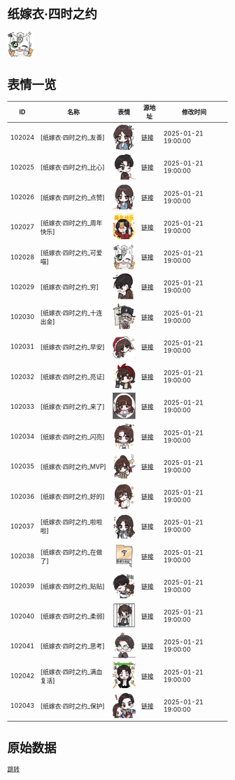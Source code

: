 # 纸嫁衣·四时之约

<img src="./cover.png" height="60" alt="cover" />

# 表情一览

|ID|名称|表情|源地址|修改时间|
|----|----|----|----|----|
|102024|[纸嫁衣·四时之约_友善]|<img src="./pic/102024_%5B纸嫁衣·四时之约_友善%5D.png" height="60" alt="友善"/>|[链接](https://i0.hdslb.com/bfs/garb/e5199d1bf7f37f9d5ae46204926aa8ed5b8d7493.png)|2025-01-21 19:00:00|
|102025|[纸嫁衣·四时之约_比心]|<img src="./pic/102025_%5B纸嫁衣·四时之约_比心%5D.png" height="60" alt="比心"/>|[链接](https://i0.hdslb.com/bfs/garb/d6a6362cd96eaf2e8727a570f5f154891d1b4c43.png)|2025-01-21 19:00:00|
|102026|[纸嫁衣·四时之约_点赞]|<img src="./pic/102026_%5B纸嫁衣·四时之约_点赞%5D.png" height="60" alt="点赞"/>|[链接](https://i0.hdslb.com/bfs/garb/cf9f5cfe6ae644ba9369ecb0835b160d99de6e48.png)|2025-01-21 19:00:00|
|102027|[纸嫁衣·四时之约_周年快乐]|<img src="./pic/102027_%5B纸嫁衣·四时之约_周年快乐%5D.png" height="60" alt="周年快乐"/>|[链接](https://i0.hdslb.com/bfs/garb/6e6f299a07d08cbcc9d15d9fb3c3ac1615141c10.png)|2025-01-21 19:00:00|
|102028|[纸嫁衣·四时之约_可爱喵]|<img src="./pic/102028_%5B纸嫁衣·四时之约_可爱喵%5D.png" height="60" alt="可爱喵"/>|[链接](https://i0.hdslb.com/bfs/garb/521e873aa0383013d2889a560613068d04283987.png)|2025-01-21 19:00:00|
|102029|[纸嫁衣·四时之约_穷]|<img src="./pic/102029_%5B纸嫁衣·四时之约_穷%5D.png" height="60" alt="穷"/>|[链接](https://i0.hdslb.com/bfs/garb/73d561b063ff169fc392d9f9e7f327d6210ee161.png)|2025-01-21 19:00:00|
|102030|[纸嫁衣·四时之约_十连出金]|<img src="./pic/102030_%5B纸嫁衣·四时之约_十连出金%5D.png" height="60" alt="十连出金"/>|[链接](https://i0.hdslb.com/bfs/garb/8db2f7c5b61e4a9ebe05ebf5a5e561162f7b0f56.png)|2025-01-21 19:00:00|
|102031|[纸嫁衣·四时之约_早安]|<img src="./pic/102031_%5B纸嫁衣·四时之约_早安%5D.png" height="60" alt="早安"/>|[链接](https://i0.hdslb.com/bfs/garb/3944efa85ea4dd0f63e4b0bc6ffcc1ac8f328ad0.png)|2025-01-21 19:00:00|
|102032|[纸嫁衣·四时之约_亮证]|<img src="./pic/102032_%5B纸嫁衣·四时之约_亮证%5D.png" height="60" alt="亮证"/>|[链接](https://i0.hdslb.com/bfs/garb/08e58fdab2ad8806c5050e6a7395ca104dce46a0.png)|2025-01-21 19:00:00|
|102033|[纸嫁衣·四时之约_来了]|<img src="./pic/102033_%5B纸嫁衣·四时之约_来了%5D.png" height="60" alt="来了"/>|[链接](https://i0.hdslb.com/bfs/garb/236b1cc1bbb6be69be280cc0f7168633b8cfa77f.png)|2025-01-21 19:00:00|
|102034|[纸嫁衣·四时之约_闪亮]|<img src="./pic/102034_%5B纸嫁衣·四时之约_闪亮%5D.png" height="60" alt="闪亮"/>|[链接](https://i0.hdslb.com/bfs/garb/64b447a611a6388de73d609501ae4804a2cf3750.png)|2025-01-21 19:00:00|
|102035|[纸嫁衣·四时之约_MVP]|<img src="./pic/102035_%5B纸嫁衣·四时之约_MVP%5D.png" height="60" alt="MVP"/>|[链接](https://i0.hdslb.com/bfs/garb/45b9a86985b6b0395d16c98437c267834a33d3bf.png)|2025-01-21 19:00:00|
|102036|[纸嫁衣·四时之约_好的]|<img src="./pic/102036_%5B纸嫁衣·四时之约_好的%5D.png" height="60" alt="好的"/>|[链接](https://i0.hdslb.com/bfs/garb/380a1595e908b68f335960bed7a4b54cb450a8f0.png)|2025-01-21 19:00:00|
|102037|[纸嫁衣·四时之约_啦啦啦]|<img src="./pic/102037_%5B纸嫁衣·四时之约_啦啦啦%5D.png" height="60" alt="啦啦啦"/>|[链接](https://i0.hdslb.com/bfs/garb/14a8a670c3be98d7e22c3c14be4c7cdf42f25492.png)|2025-01-21 19:00:00|
|102038|[纸嫁衣·四时之约_在做了]|<img src="./pic/102038_%5B纸嫁衣·四时之约_在做了%5D.png" height="60" alt="在做了"/>|[链接](https://i0.hdslb.com/bfs/garb/dca64c44f1531e9b3e27c932bf75d9f2b85c3da7.png)|2025-01-21 19:00:00|
|102039|[纸嫁衣·四时之约_贴贴]|<img src="./pic/102039_%5B纸嫁衣·四时之约_贴贴%5D.png" height="60" alt="贴贴"/>|[链接](https://i0.hdslb.com/bfs/garb/54c355919a75a161b83b5981ef0122e5e03d8fdc.png)|2025-01-21 19:00:00|
|102040|[纸嫁衣·四时之约_柔弱]|<img src="./pic/102040_%5B纸嫁衣·四时之约_柔弱%5D.png" height="60" alt="柔弱"/>|[链接](https://i0.hdslb.com/bfs/garb/82ea55cc1129d9a9d25d7cf3338f3b0e1c375252.png)|2025-01-21 19:00:00|
|102041|[纸嫁衣·四时之约_思考]|<img src="./pic/102041_%5B纸嫁衣·四时之约_思考%5D.png" height="60" alt="思考"/>|[链接](https://i0.hdslb.com/bfs/garb/31f6e432b7806f2aee7e288ece4b4092b280d07a.png)|2025-01-21 19:00:00|
|102042|[纸嫁衣·四时之约_满血复活]|<img src="./pic/102042_%5B纸嫁衣·四时之约_满血复活%5D.png" height="60" alt="满血复活"/>|[链接](https://i0.hdslb.com/bfs/garb/b4987dbf5f28b5a68961ce8d9041789ab8d17e03.png)|2025-01-21 19:00:00|
|102043|[纸嫁衣·四时之约_保护]|<img src="./pic/102043_%5B纸嫁衣·四时之约_保护%5D.png" height="60" alt="保护"/>|[链接](https://i0.hdslb.com/bfs/garb/af292a825a996fb0feda3099f86532452aa7848a.png)|2025-01-21 19:00:00|

# 原始数据

[跳转](./raw.json)

